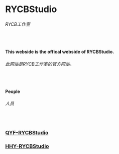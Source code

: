 # RYCBStudio
###### RYCB工作室
&nbsp;

#### This webside is the offical webside of RYCBStudio.
###### 此网站是RYCB工作室的官方网站。
&nbsp;

#### **People**
###### 人员
&nbsp;
### [QYF-RYCBStudio][qr]
### [HHY-RYCBStudio][hr]

[qr]:https://github.com/QYF-RYCBStudio
[hr]:https://github.com/HHY-RYCBStudio
